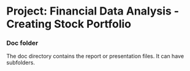 # Project: Financial Data Analysis - Creating Stock Portfolio

### Doc folder

The doc directory contains the report or presentation files. It can have subfolders.  
